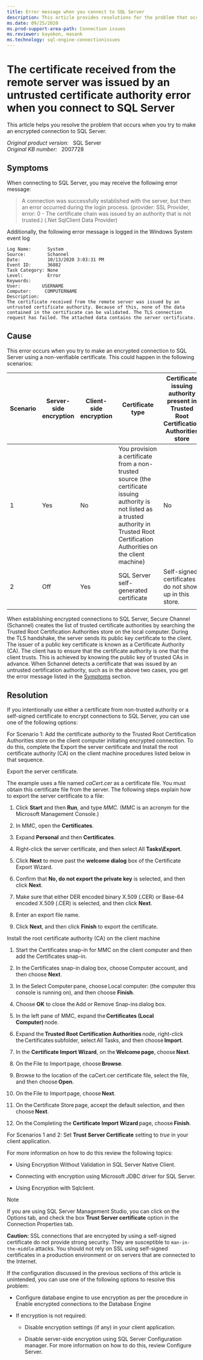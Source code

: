 ```yaml
---
title: Error message when you connect to SQL Server 
description: This article provides resolutions for the problem that occurs when you connect to SQL Server using SSL.
ms.date: 09/25/2020
ms.prod-support-area-path: Connection issues
ms.reviewer: kayokon, masank
ms.technology: sql-engine-connectionissues
---
```

# The certificate received from the remote server was issued by an untrusted certificate authority error when you connect to SQL Server

This article helps you resolve the problem that occurs when you try to make an encrypted connection to SQL Server.

_Original product version:_ &nbsp; SQL Server  
_Original KB number:_ &nbsp; 2007728

## Symptoms

When connecting to SQL Server, you may receive the following error message:

> A connection was successfully established with the server, but then an error occurred during the login process. (provider: SSL Provider, error: 0 - The certificate chain was issued by an authority that is not trusted.) (.Net SqlClient Data Provider)

Additionally, the following error message is logged in the Windows System event log

```output
Log Name:      System  
Source:        Schannel  
Date:          10/13/2020 3:03:31 PM  
Event ID:      36882  
Task Category: None  
Level:         Error  
Keywords:  
User:        USERNAME  
Computer:     COMPUTERNAME  
Description:  
The certificate received from the remote server was issued by an untrusted certificate authority. Because of this, none of the data contained in the certificate can be validated. The TLS connection request has failed. The attached data contains the server certificate.
```

## Cause

This error occurs when you try to make an encrypted connection to SQL Server using a non-verifiable certificate. This could happen in the following scenarios:

|Scenario|Server-side encryption|Client-side encryption  |Certificate type |Certificate issuing authority present in Trusted Root Certification Authorities store |
|---|---|---|---|---|
|1|Yes|No|You provision a certificate from a non-trusted source (the certificate issuing authority is not listed as a trusted authority in Trusted Root Certification Authorities on the client machine) |No|
|2|Off|Yes|SQL Server self-generated certificate |Self-signed certificates do not show up in this store. |
||||

When establishing encrypted connections to SQL Server, Secure Channel (Schannel) creates the list of trusted certificate authorities by searching the Trusted Root Certification Authorities store on the local computer. During the TLS handshake, the server sends its public key certificate to the client. The issuer of a public key certificate is known as a Certificate Authority (CA). The client has to ensure that the certificate authority is one that the client trusts. This is achieved by knowing the public key of trusted CAs in advance. When Schannel detects a certificate that was issued by an untrusted certification authority, such as in the above two cases, you get the error message listed in the [Symptoms](#symptoms) section.

## Resolution

If you intentionally use either a certificate from non-trusted authority or a self-signed certificate to encrypt connections to SQL Server, you can use one of the following options:

For Scenario 1: Add the certificate authority to the Trusted Root Certification Authorities store on the client computer initiating encrypted connection. To do this, complete the Export the server certificate and Install the root certificate authority (CA) on the client machine procedures listed below in that sequence.

Export the server certificate.

The example uses a file named *caCert.cer* as a certificate file. You must obtain this certificate file from the server. The following steps explain how to export the server certificate to a file:

1. Click **Start** and then **Run**, and type *MMC*. (MMC is an acronym for the Microsoft Management Console.)

1. In MMC, open the **Certificates**.

1. Expand **Personal** and then **Certificates**.

1. Right-click the server certificate, and then select All **Tasks\Export**.

1. Click **Next** to move past the **welcome dialog** box of the Certificate Export Wizard.

1. Confirm that **No, do not export the private key** is selected, and then click **Next**.

1. Make sure that either DER encoded binary X.509 (.CER) or Base-64 encoded X.509 (.CER) is selected, and then click **Next**.

1. Enter an export file name.

1. Click **Next**, and then click **Finish** to export the certificate.

Install the root certificate authority (CA) on the client machine

1. Start the Certificates snap-in for MMC on the client computer and then add the Certificates snap-in.

1. In the Certificates snap-in dialog box, choose Computer account, and then choose **Next**.

1. In the Select Computer pane, choose Local computer: (the computer this console is running on), and then choose **Finish**.

1. Choose **OK** to close the Add or Remove Snap-ins dialog box.

1. In the left pane of MMC, expand the **Certificates (Local Computer)** node.

1. Expand the **Trusted Root Certification Authorities** node, right-click the Certificates subfolder, select All Tasks, and then choose **Import**.

1. In the **Certificate Import Wizard**, on the **Welcome page**, choose **Next**.

1. On the File to Import page, choose **Browse**.

1. Browse to the location of the caCert.cer certificate file, select the file, and then choose **Open**.

1. On the File to Import page, choose **Next**.

1. On the Certificate Store page, accept the default selection, and then choose **Next**.

1. On the Completing the **Certificate Import Wizard** page, choose **Finish**.

For Scenarios 1 and 2: Set **Trust Server Certificate** setting to *true* in your client application.

For more information on how to do this review the following topics:

- Using Encryption Without Validation in SQL Server Native Client.

- Connecting with encryption using Microsoft JDBC driver for SQL Server.

- Using Encryption with Sqlclient.

> [!NOTE]
> If you are using SQL Server Management Studio, you can click on the Options tab, and check the box **Trust Server certificate** option in the Connection Properties tab.

**Caution:** SSL connections that are encrypted by using a self-signed certificate do not provide strong security. They are susceptible to `man-in-the-middle` attacks. You should not rely on SSL using self-signed certificates in a production environment or on servers that are connected to the Internet.

If the configuration discussed in the previous sections of this article is unintended, you can use one of the following options to resolve this problem:

- Configure database engine to use encryption as per the procedure in Enable encrypted connections to the Database Engine

- If encryption is not required:

  - Disable encryption settings (if any) in your client application.

  - Disable server-side encryption using SQL Server Configuration manager. For more information on how to do this, review Configure Server.
